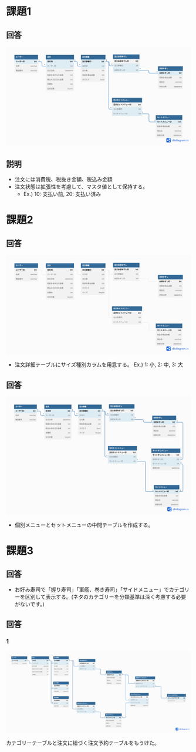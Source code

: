 # 課題1
## 回答
![ER図](./db_modeling_1_1.png)

## 説明
- 注文には消費税、税抜き金額、税込み金額
- 注文状態は拡張性を考慮して、マスタ値として保持する。
  - Ex.) 10: 支払い前, 20: 支払い済み

# 課題2
## 回答
![ER図](./db_modeling_1_2.png)

- 注文詳細テーブルにサイズ種別カラムを用意する。
Ex.) 1: 小, 2: 中, 3: 大

## 回答
![ER図](./db_modeling_1_3.png)
- 個別メニューとセットメニューの中間テーブルを作成する。

# 課題3
## 回答
- お好み寿司で「握り寿司」「軍艦、巻き寿司」「サイドメニュー」でカテゴリーを区別して表示する。(ネタのカテゴリーを分類基準は深く考慮する必要がないです。)

## 回答

### 1
![ER図](./db_modeling_1_3_1.png)

カテゴリーテーブルと注文に紐づく注文予約テーブルをもうけた。